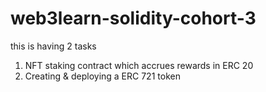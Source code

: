 # web3learn-solidity-cohort-3
this is having 2 tasks

1. NFT staking contract which accrues rewards in ERC 20
2. Creating & deploying a ERC 721 token
